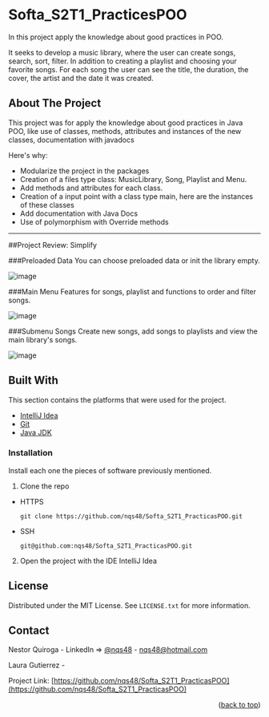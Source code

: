 # Softa_S2T1_PracticesPOO
In this project apply the knowledge about good practices in POO.

It seeks to develop a music library, where the user can create songs, search, sort, filter.
In addition to creating a playlist and choosing your favorite songs. For each song the user can see the title,
the duration, the cover, the artist and the date it was created.

<!-- ABOUT THE PROJECT -->
## About The Project

This project was for apply the knowledge about good practices in Java POO, like use of classes, methods, attributes and instances of the new classes, documentation with javadocs

Here's why:
* Modularize the project in the packages
* Creation of a files type class: MusicLibrary, Song, Playlist and Menu.
* Add methods and attributes for each class.
* Creation of a input point with a class type main, here are the instances of these classes
* Add documentation with Java Docs
* Use of polymorphism with Override methods


---
##Project Review:  Simplify

###Preloaded Data
You can choose preloaded data or init the library empty.

![image](https://res.cloudinary.com/dindom/image/upload/v1650817328/Sofka%20Assets/PreloadedData_pnvxxd.png)

###Main Menu
Features for songs, playlist and functions to order and filter songs.

![image](https://res.cloudinary.com/dindom/image/upload/v1650989058/Sofka%20Assets/MainMenu_xrqtzv.png)


###Submenu Songs
Create new songs, add songs to playlists and view the main library's songs.

![image](https://res.cloudinary.com/dindom/image/upload/v1650989946/Sofka%20Assets/SubMenuSongs_gq78xq.png)
## Built With

This section contains the platforms that were used for the project.

* [IntelliJ Idea](https://www.jetbrains.com/es-es/idea/)
* [Git](https://git-scm.com/)
* [Java JDK](https://www.oracle.com/java/technologies/downloads/)


### Installation

Install each one the pieces of software previously mentioned.


1. Clone the repo

- HTTPS
   ```
   git clone https://github.com/nqs48/Softa_S2T1_PracticasPOO.git
   ```


- SSH
   ```
   git@github.com:nqs48/Softa_S2T1_PracticasPOO.git
   ```


2. Open the project with the IDE IntelliJ Idea



<!-- LICENSE -->
## License

Distributed under the MIT License. See `LICENSE.txt` for more information.





<!-- CONTACT -->
## Contact

Nestor Quiroga - LinkedIn => [@nqs48](https://www.linkedin.com/in/nqs48/) - nqs48@hotmail.com

Laura Gutierrez - 

Project Link: [https://github.com/nqs48/Softa_S2T1_PracticasPOO](https://github.com/nqs48/Softa_S2T1_PracticasPOO)

<p align="right">(<a href="#top">back to top</a>)</p>